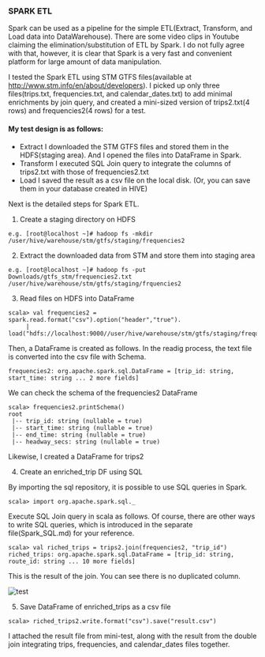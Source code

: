 ### SPARK ETL

Spark can be used as a pipeline for the simple ETL(Extract, Transform, and Load data into DataWarehouse). There are some video clips in Youtube claiming the elimination/substitution of ETL by Spark. I do not fully agree with that, however, it is clear that Spark is a very fast and convenient platform for large amount of data manipulation.

I tested the Spark ETL using STM GTFS files(available at http://www.stm.info/en/about/developers). I picked up only three files(trips.txt, frequencies.txt, and calendar_dates.txt) to add minimal enrichments by join query, and created a mini-sized version of trips2.txt(4 rows) and frequencies2(4 rows) for a test.

#### My test design is as follows:

- Extract
  I downloaded the STM GTFS files and stored them in the HDFS(staging area). And I opened the files into DataFrame in Spark.
- Transform
  I executed SQL Join query to integrate the columns of trips2.txt with those of frequencies2.txt 
- Load
  I saved the result as a csv file on the local disk. (Or, you can save them in your database created in HIVE)

Next is the detailed steps for Spark ETL.

1. Create a staging directory on HDFS
```
e.g. [root@localhost ~]# hadoop fs -mkdir /user/hive/warehouse/stm/gtfs/staging/frequencies2
```
2. Extract the downloaded data from STM and store them into staging area 
```
e.g. [root@localhost ~]# hadoop fs -put Downloads/gtfs_stm/frequencies2.txt /user/hive/warehouse/stm/gtfs/staging/frquencies2
```
3. Read files on HDFS into DataFrame 
```
scala> val frequencies2 = spark.read.format("csv").option("header","true").
     | load("hdfs://localhost:9000//user/hive/warehouse/stm/gtfs/staging/frequencies2/frequncies2.txt")
```
Then, a DataFrame is created as follows. In the readig process, the text file is converted into the csv file with Schema.
```
frequencies2: org.apache.spark.sql.DataFrame = [trip_id: string, start_time: string ... 2 more fields]
```
We can check the schema of the frequencies2 DataFrame
```
scala> frequencies2.printSchema()
root
 |-- trip_id: string (nullable = true)
 |-- start_time: string (nullable = true)
 |-- end_time: string (nullable = true)
 |-- headway_secs: string (nullable = true)
```
Likewise, I created a DataFrame for trips2

4. Create an enriched_trip DF using SQL

By importing the sql repository, it is possible to use SQL queries in Spark.
```
scala> import org.apache.spark.sql._
```
Execute SQL Join query in scala as follows. Of course, there are other ways to write SQL queries, which is introduced in the separate file(Spark_SQL.md) for your reference.
```
scala> val riched_trips = trips2.join(frequencies2, "trip_id")
riched_trips: org.apache.spark.sql.DataFrame = [trip_id: string, route_id: string ... 10 more fields]
```
This is the result of the join. You can see there is no duplicated column.

![test](https://user-images.githubusercontent.com/37023565/47589963-ccabb080-d938-11e8-8bbf-d7f695fa4b7f.jpg)

5. Save DataFrame of enriched_trips as a csv file
```
scala> riched_trips2.write.format("csv").save("result.csv")
```
I attached the result file from mini-test, along with the result from the double join integrating trips, frequencies, and calendar_dates files together.

